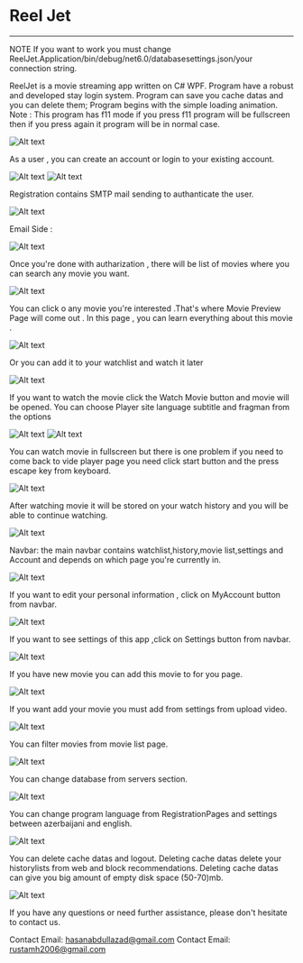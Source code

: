 # Reel Jet


****
NOTE
If you want to work you must change ReelJet.Application/bin/debug/net6.0/databasesettings.json/your connection string.

ReelJet is a movie streaming app written on C# WPF.
Program have a robust and developed stay login system. Program can save you cache datas and you can delete them;
Program begins with the simple loading animation. Note : This program has f11 mode if you press f11 program 
will be fullscreen then if you press again it program will be in normal case.


![Alt text](SupportImages/image.png)

As a user , you can create an account or login to your existing account. 


![Alt text](SupportImages/image-1.png)
![Alt text](SupportImages/image-2.png)


Registration contains SMTP mail sending to authanticate the user.

![Alt text](SupportImages/image-3.png)

Email Side :

![Alt text](SupportImages/image-4.png)


Once you're done with autharization , there will be list of movies where you can search
any movie you want.


![Alt text](SupportImages/image-5.png)



You can click o any movie you're interested .That's where Movie Preview Page will come out .
In this page , you can learn everything about this movie . 

![Alt text](SupportImages/image-6.png)


Or you can add it to your watchlist and watch it later

![Alt text](SupportImages/image-7.png)


If you want to watch the movie click the Watch Movie button and movie will be opened. You can choose
Player site language subtitle and fragman from the options

![Alt text](SupportImages/image-8.png)
![Alt text](SupportImages/image-9.png)

You can watch movie in fullscreen but there is one problem if you need to come back to vide player
page you need click start button and the press escape key from keyboard.

![Alt text](SupportImages/image-10.png)

After watching movie it will be stored on your watch history and you will be able to continue
watching.

![Alt text](SupportImages/image-11.png)


Navbar: the main navbar contains watchlist,history,movie list,settings and Account and depends on which page you're currently in.

![Alt text](SupportImages/image-12.png)



If you want to edit your personal information , click on MyAccount button from navbar.

![Alt text](SupportImages/image-13.png)


If you want to see settings of this app ,click on Settings button from navbar.

![Alt text](SupportImages/image-14.png)


If you have new movie you can add this movie to for you page.

![Alt text](SupportImages/image15.png)

If you want add your movie you must add from settings from upload video.

![Alt text](SupportImages/image-16.png)

You can filter movies from movie list page.

![Alt text](SupportImages/image-17.png)

You can change database from servers section.

![Alt text](SupportImages/image-18.png)

You can change program language from RegistrationPages and settings between azerbaijani and english.

![Alt text](SupportImages/image-19.png)

You can delete cache datas and logout. Deleting cache datas delete your historylists from web and block recommendations.
Deleting cache datas can give you big amount of empty disk space (50-70)mb.

![Alt text](SupportImages/image-20.png)


If you have any questions or need further assistance, please don't hesitate to contact us.

Contact Email: hasanabdullazad@gmail.com
Contact Email: rustamh2006@gmail.com
